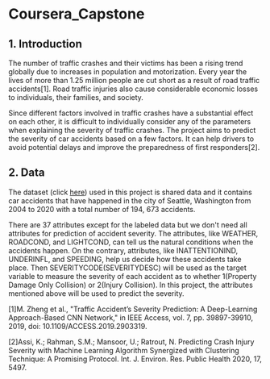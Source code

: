 # Coursera_Capstone
## 1. Introduction

The number of traffic crashes and their victims has been a rising trend globally due to increases in population and motorization. Every year the lives of more than 1.25 million people are cut short as a result of road traffic accidents[1]. Road traffic injuries also cause considerable economic losses to individuals, their families, and society. 

Since different factors involved in traffic crashes have a substantial effect on each other, it is difficult to individually consider any of the parameters when explaining the severity of traffic crashes. The project aims to predict the severity of car accidents based on a few factors. It can help drivers to avoid potential delays and improve the preparedness of first responders[2].

## 2. Data

The dataset (click [here](https://s3.us.cloud-object-storage.appdomain.cloud/cf-courses-data/CognitiveClass/DP0701EN/version-2/Data-Collisions.csv)) used in this project is shared data and it contains car accidents that have happened in the city of Seattle, Washington from 2004 to 2020 with a total number of 194, 673 accidents. 

There are 37 attributes except for the labeled data but we don't need all attributes for prediction of accident severity. The attributes, like  WEATHER, ROADCOND, and LIGHTCOND, can tell us the natural conditions when the accidents happen. On the contrary, attributes, like INATTENTIONIND, UNDERINFL, and SPEEDING, help us decide how these accidents take place. Then SEVERITYCODE(SEVERITYDESC) will be used as the target variable to measure the severity of each accident as to whether 1(Property Damage Only Collision) or 2(Injury Collision). In this project, the attributes mentioned above will be used to predict the severity.


[1]M. Zheng et al., "Traffic Accident’s Severity Prediction: A Deep-Learning Approach-Based CNN Network," in IEEE Access, vol. 7, pp. 39897-39910, 2019, doi: 10.1109/ACCESS.2019.2903319.

[2]Assi, K.; Rahman, S.M.; Mansoor, U.; Ratrout, N. Predicting Crash Injury Severity with Machine Learning Algorithm Synergized with Clustering Technique: A Promising Protocol. Int. J. Environ. Res. Public Health 2020, 17, 5497.
